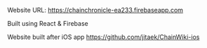 Website URL: https://chainchronicle-ea233.firebaseapp.com

Built using React & Firebase

Website built after iOS app
https://github.com/jitaek/ChainWiki-ios
